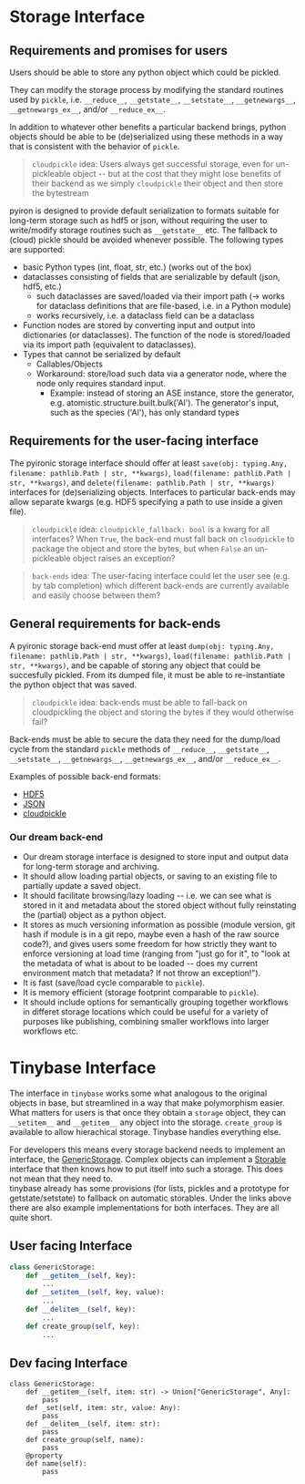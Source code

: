 # Storage Interface 

## Requirements and promises for users

Users should be able to store any python object which could be pickled.

They can modify the storage process by modifying the standard routines used by `pickle`, i.e. `__reduce__`, `__getstate__`, `__setstate__`, `__getnewargs__`, `__getnewargs_ex__`, and/or `__reduce_ex__`.

In addition to whatever other benefits a particular backend brings, python objects should be able to be (de)serialized using these methods in a way that is consistent with the behavior of `pickle`.

> `cloudpickle` idea: Users always get successful storage, even for un-pickleable object -- but at the cost that they might lose benefits of their backend as we simply `cloudpickle` their object and then store the bytestream

pyiron is designed to provide default serialization to formats suitable for long-term storage such as hdf5 or json, without requiring the user to write/modify storage routines such as `__getstate__` etc. The fallback to (cloud) pickle should be avoided whenever possible. The following types are supported:

- basic Python types (int, float, str, etc.) (works out of the box)
- dataclasses consisting of fields that are serializable by default (json, hdf5, etc.)
  - such dataclasses are saved/loaded via their import path (-> works for dataclass definitions that are file-based, i.e. in a Python module)
  - works recursively, i.e. a dataclass field can be a dataclass
- Function nodes are stored by converting input and output into dictionaries (or dataclasses). The function of the node is stored/loaded via its import path (equivalent to dataclasses).
- Types that cannot be serialized by default
  - Callables/Objects
  - Workaround: store/load such data via a generator node, where the node only requires standard input.
    - Example: instead of storing an ASE instance, store the generator, e.g. atomistic.structure.built.bulk('Al'). The generator's input, such as the species ('Al'), has only standard types        

## Requirements for the user-facing interface

The pyironic storage interface should offer at least `save(obj: typing.Any, filename: pathlib.Path | str, **kwargs)`, `load(filename: pathlib.Path | str, **kwargs)`, and `delete(filename: pathlib.Path | str, **kwargs)` interfaces for (de)serializing objects.
Interfaces to particular back-ends may allow separate kwargs (e.g. HDF5 specifying a path to use inside a given file).

> `cloudpickle` idea: `cloudpickle_fallback: bool` is a kwarg for all interfaces? When `True`, the back-end must fall back on `cloudpickle` to package the object and store the bytes, but when `False` an un-pickleable object raises an exception?

> `back-ends` idea: The user-facing interface could let the user see (e.g. by tab completion) which different back-ends are currently available and easily choose between them?

## General requirements for back-ends

A pyironic storage back-end must offer at least `dump(obj: typing.Any, filename: pathlib.Path | str, **kwargs)`, `load(filename: pathlib.Path | str, **kwargs)`, and be capable of storing any object that could be succesfully pickled.
From its dumped file, it must be able to re-instantiate the python object that was saved.

> `cloudpickle` idea: back-ends must be able to fall-back on cloudpickling the object and storing the bytes if they would otherwise fail?

Back-ends must be able to secure the data they need for the dump/load cycle from the standard `pickle` methods of `__reduce__`, `__getstate__`, `__setstate__`, `__getnewargs__`, `__getnewargs_ex__`, and/or `__reduce_ex__`.

Examples of possible back-end formats:

- [HDF5](url_for_hdf)
- [JSON](url_for_json)
- [cloudpickle](url_for_cloudpickle)
  
### Our dream back-end

- Our dream storage interface is designed to store input and output data for long-term storage and archiving.
- It should allow loading partial objects, or saving to an existing file to partially update a saved object.
- It should facilitate browsing/lazy loading -- i.e. we can see what is stored in it and metadata about the stored object without fully reinstating the (partial) object as a python object.
- It stores as much versioning information as possible (module version, git hash if module is in a git repo, maybe even a hash of the raw source code?), and gives users some freedom for how strictly they want to enforce versioning at load time (ranging from "just go for it", to "look at the metadata of what is about to be loaded -- does my current environment match that metadata? If not throw an exception!").
- It is fast (save/load cycle comparable to `pickle`).
- It is memory efficient (storage footprint comparable to `pickle`).
- It should include options for semantically grouping together workflows in differet storage locations which could be useful for a variety of purposes like publishing, combining smaller workflows into larger workflows etc.


# Tinybase Interface

The interface in `tinybase` works some what analogous to the original objects in base, but streamlined in a way that make polymorphism easier.
What matters for users is that once they obtain a `storage` object, they can `__setitem__` and `__getitem__` any object into the storage.
`create_group` is available to allow hierachical storage.
Tinybase handles everything else.

For developers this means every storage backend needs to implement an interface, the [GenericStorage](https://github.com/pyiron/pyiron_contrib/blob/53907adaf1070a6112a8d3697dc180d8cdacb22a/pyiron_contrib/tinybase/storage.py#L15).
Complex objects can implement a [Storable](https://github.com/pyiron/pyiron_contrib/blob/53907adaf1070a6112a8d3697dc180d8cdacb22a/pyiron_contrib/tinybase/storage.py#L373) interface that then knows how to put itself into such a storage.
This does not mean that they need to.  
tinybase already has some provisions (for lists, pickles and a prototype for getstate/setstate) to fallback on automatic storables.
Under the links above there are also example implementations for both interfaces.
They are all quite short.

## User facing Interface

```python
class GenericStorage:
    def __getitem__(self, key):
        ...
    def __setitem__(self, key, value):
        ...
    def __delitem__(self, key):
        ...
    def create_group(self, key):
        ...
```

## Dev facing Interface

```
class GenericStorage:
    def __getitem__(self, item: str) -> Union["GenericStorage", Any]:
        pass
    def _set(self, item: str, value: Any):
        pass
    def __delitem__(self, item: str):
        pass
    def create_group(self, name):
        pass
    @property
    def name(self):
        pass
```

